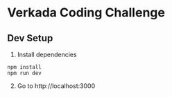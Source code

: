 # Verkada Coding Challenge

## Dev Setup

1. Install dependencies

```
npm install
npm run dev
```

2. Go to http://localhost:3000
